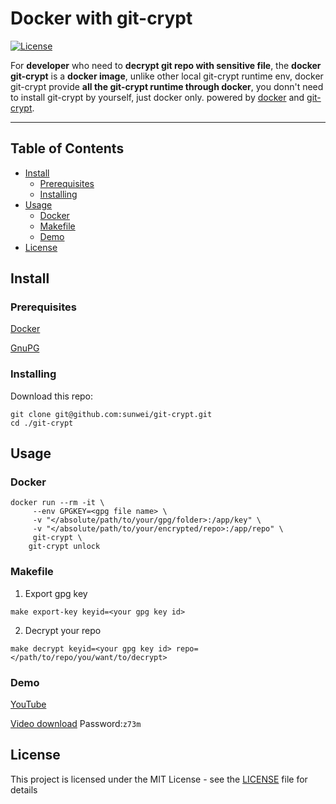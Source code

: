 # Docker with git-crypt 

[![License](https://img.shields.io/badge/license-MIT-blue.svg)](LICENSE)


For **developer** who need to **decrypt git repo with sensitive file**, the **docker git-crypt** is a **docker image**,
unlike other local git-crypt runtime env, docker git-crypt provide **all the git-crypt runtime through docker**, you 
donn't need to install git-crypt by yourself, just docker only. powered by [docker](https://www.docker.com/) 
and [git-crypt](https://github.com/AGWA/git-crypt).

---


## Table of Contents
- [Install](#-install)
  - [Prerequisites](#prerequisites)
  - [Installing](#Installing)
- [Usage](#-usage)
  - [Docker](#docker)
  - [Makefile](#makefile)
  - [Demo](#demo)
- [License](#-license)


## Install

### Prerequisites
[Docker](https://www.docker.com/)

[GnuPG](https://www.gnupg.org/download/index.html)

### Installing
Download this repo:

```console
git clone git@github.com:sunwei/git-crypt.git
cd ./git-crypt
```

## Usage

### Docker
```
docker run --rm -it \
	 --env GPGKEY=<gpg file name> \
	 -v "</absolute/path/to/your/gpg/folder>:/app/key" \
	 -v "</absolute/path/to/your/encrypted/repo>:/app/repo" \
	 git-crypt \
	git-crypt unlock
```

### Makefile
1. Export gpg key
```console
make export-key keyid=<your gpg key id>
```
2. Decrypt your repo
```console
make decrypt keyid=<your gpg key id> repo=</path/to/repo/you/want/to/decrypt>
```
### Demo

[YouTube](https://youtu.be/Vaj1aNXXxpk)

[Video download](https://pan.baidu.com/s/1QJ9mR8EOSZN9hGhT72U5PA) Password:`z73m`

## License
This project is licensed under the MIT License - see the [LICENSE](./LICENSE) file for details
